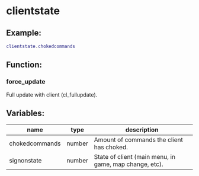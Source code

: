 # clientstate

## Example:

```lua
clientstate.chokedcommands
```

## Function:

### force_update

Full update with client (cl_fullupdate).

## Variables:

| name           | type   | description                                            |
| -------------- | ------ | ------------------------------------------------------ |
| chokedcommands | number | Amount of commands the client has choked.              |
| signonstate    | number | State of client (main menu, in game, map change, etc). |

